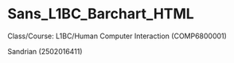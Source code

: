 # Sans_L1BC_Barchart_HTML

Class/Course: L1BC/Human Computer Interaction (COMP6800001)

Sandrian (2502016411)
